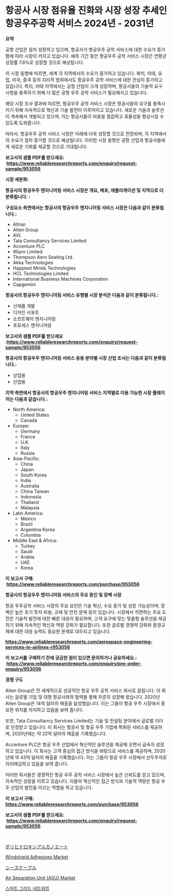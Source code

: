 <p><h1>항공사 시장 점유율 진화와 시장 성장 추세인 항공우주공학 서비스 2024년 - 2031년</h1></p><p><strong>요약</strong></p>
<p><p>공항 산업은 점차 성장하고 있으며, 항공사가 항공우주 공학 서비스에 대한 수요가 증가함에 따라 시장이 커지고 있습니다. 예측 기간 동안 항공우주 공학 서비스 시장은 연평균 성장률 7.6%로 성장할 것으로 예상됩니다.</p><p>이 시장 동향에 따르면, 세계 각 지역에서의 수요가 증가하고 있습니다. 북미, 아태, 유럽, 미국, 중국 등의 지리적 범위에서도 항공우주 공학 서비스에 대한 관심이 증가하고 있습니다. 특히, 아태 지역에서는 공항 산업이 크게 성장하며, 항공사들의 기술적 요구 사항을 충족하기 위해 더 많은 공항 우주 공학 서비스가 필요해지고 있습니다.</p><p>해당 시장 조사 결과에 따르면, 항공우주 공학 서비스 시장은 항공사들의 요구를 충족시키기 위해 지속적으로 혁신과 기술 발전이 이루어지고 있습니다. 새로운 기술과 솔루션이 계속해서 개발되고 있으며, 이는 항공사들이 비용을 절감하고 효율성을 향상시킬 수 있도록 도와줍니다.</p><p>따라서, 항공우주 공학 서비스 시장은 미래에 더욱 성장할 것으로 전망되며, 각 지역에서의 수요가 점차 증가할 것으로 예상됩니다. 이러한 시장 동향은 공항 산업과 항공사들에게 새로운 기회를 제공할 것으로 기대됩니다.</p></p>
<p><strong>보고서의 샘플 PDF를 받으세요: &nbsp;<a href="https://www.reliableresearchreports.com/enquiry/request-sample/953056">https://www.reliableresearchreports.com/enquiry/request-sample/953056</a></strong></p>
<p><strong>시장 세분화:</strong></p>
<p><strong> 항공사의 항공우주 엔지니어링 서비스 시장은 개요, 배포, 애플리케이션 및 지역으로 더 분류됩니다. :</strong></p>
<p><strong>구성요소 측면에서는 항공사의 항공우주 엔지니어링 서비스 시장은 다음과 같이 분류됩니다.:</strong></p>
<p><ul><li>Altran</li><li>Alten Group</li><li>AVL</li><li>Tata Consultancy Services Limited</li><li>Accenture PLC</li><li>Wipro Limited</li><li>Thompson Aero Seating Ltd.</li><li>Akka Technologies</li><li>Happiest Minds Technologies</li><li>HCL Technologies Limited</li><li>International Business Machines Corporation</li><li>Capgemini</li></ul></p>
<p><strong> 항공사의 항공우주 엔지니어링 서비스 유형별 시장 분석은 다음과 같이 분류됩니다.:</strong></p>
<p><ul><li>신제품 개발</li><li>디자인 서포트</li><li>소프트웨어 엔지니어링</li><li>프로세스 엔지니어링</li></ul></p>
<p><strong>보고서의 샘플 PDF를 받으세요 :<a href="https://www.reliableresearchreports.com/enquiry/request-sample/953056">https://www.reliableresearchreports.com/enquiry/request-sample/953056</a></strong></p>
<p><strong> 항공사의 항공우주 엔지니어링 서비스 응용 분야별 시장 산업 조사는 다음과 같이 분류됩니다.:</strong></p>
<p><ul><li>상업용</li><li>산업용</li></ul></p>
<p><strong>지역 측면에서 항공사의 항공우주 엔지니어링 서비스 지역별로 이용 가능한 시장 플레이어는 다음과 같습니다.:</strong></p>
<p><ul>
    <li>
        North America:
        <ul>
            <li>United States</li>
            <li>Canada</li>
        </ul>
    </li>
    <li>
        Europe:
        <ul>
            <li>Germany</li>
            <li>France</li>
            <li>U.K.</li>
            <li>Italy</li>
            <li>Russia</li>
        </ul>
    </li>
    <li>
        Asia-Pacific:
        <ul>
            <li>China</li>
            <li>Japan</li>
            <li>South Korea</li>
            <li>India</li>
            <li>Australia</li>
            <li>China Taiwan</li>
            <li>Indonesia</li>
            <li>Thailand</li>
            <li>Malaysia</li>
        </ul>
    </li>
    <li>
        Latin America:
        <ul>
            <li>Mexico</li>
            <li>Brazil</li>
            <li>Argentina Korea</li>
            <li>Colombia</li>
        </ul>
    </li>
    <li>
        Middle East & Africa:
        <ul>
            <li>Turkey</li>
            <li>Saudi</li>
            <li>Arabia</li>
            <li>UAE</li>
            <li>Korea</li>
        </ul>
    </li>
    </ul></p>
<p><strong>이 보고서 구매: &nbsp;<a href="https://www.reliableresearchreports.com/purchase/953056">https://www.reliableresearchreports.com/purchase/953056</a></strong></p>
<p><strong>항공사의 항공우주 엔지니어링 서비스의 주요 동인 및 장벽 시장</strong></p>
<p><p>항공 우주공학 서비스 시장의 주요 요인은 기술 혁신, 수요 증가 및 성장 가능성이며, 장벽은 높은 초기 투자 비용, 규제 및 안전 문제 등이 있습니다. 시장에서 직면하는 주요 도전은 기술적 발전에 대한 빠른 대응이 필요하며, 고객 요구에 맞는 맞춤형 솔루션을 제공하기 위해 지속적인 혁신과 역량 강화가 필요합니다. 또한 글로벌 경쟁력 강화와 환경규제에 대한 대응 능력도 중요한 문제로 대두되고 있습니다.</p></p>
<p><strong><a href="https://www.reliableresearchreports.com/aerospace-engineering-services-in-airlines-r953056">https://www.reliableresearchreports.com/aerospace-engineering-services-in-airlines-r953056</a></strong></p>
<p><strong>이 보고서를 구매하기 전에 궁금한 점이 있으면 문의하거나 공유하세요.: &nbsp;<a href="https://www.reliableresearchreports.com/enquiry/pre-order-enquiry/953056">https://www.reliableresearchreports.com/enquiry/pre-order-enquiry/953056</a></strong></p>
<p><strong>경쟁 구도</strong></p>
<p><p>Alten Group은 전 세계적으로 성공적인 항공 우주 공학 서비스 회사로 꼽힙니다. 이 회사는 글로벌 기업 및 대형 항공사와의 협력을 통해 꾸준히 성장해 왔습니다. 2020년 Alten Group은 14억 달러의 매출을 달성했습니다. 이는 그들이 항공 우주 시장에서 중요한 위치를 차지하고 있음을 보여 줍니다. </p><p>또한, Tata Consultancy Services Limited는 기술 및 컨설팅 분야에서 글로벌 리더로 인정받고 있습니다. 이 회사는 항공사 및 항공 우주 기업에 특화된 서비스를 제공하며, 2020년에는 약 22억 달러의 매출을 기록했습니다.</p><p>Accenture PLC은 항공 우주 산업에서 혁신적인 솔루션을 제공해 오면서 급속히 성장하고 있습니다. 이 회사는 고객 중심의 접근 방식을 바탕으로 서비스를 제공하며, 2020년에 약 43억 달러의 매출을 기록했습니다. 이는 그들이 항공 우주 시장에서 선두주자로 자리매김하고 있음을 보여 줍니다.</p><p>이러한 회사들은 경쟁적인 항공 우주 공학 서비스 시장에서 높은 신뢰도를 얻고 있으며, 지속적인 성장을 이루고 있습니다. 이들의 혁신적인 접근 방식과 기술적 역량은 항공 우주 산업의 발전을 이끄는 역할을 하고 있습니다.</p></p>
<p><strong>이 보고서 구매: &nbsp; <a href="https://www.reliableresearchreports.com/purchase/953056">https://www.reliableresearchreports.com/purchase/953056</a></strong></p>
<p><strong>보고서의 샘플 PDF를 받으세요: &nbsp;<a href="https://www.reliableresearchreports.com/enquiry/request-sample/953056">https://www.reliableresearchreports.com/enquiry/request-sample/953056</a></strong><strong></strong></p>
<p>&nbsp;</p>
<p><p><a href="https://github.com/jkjreqjscoxx7/Market-Research-Report-List-1/blob/main/834398929993.md">ポリヒドロキシアルカノエート</a></p><p><a href="https://issuu.com/reportprime-2/docs/windshield-adhesives-market-size-2030.pptx">Windshield Adhesives Market</a></p><p><a href="https://github.com/Sophiaard2003/Market-Research-Report-List-1/blob/main/497441929992.md">シースケーブル</a></p><p><a href="https://www.linkedin.com/pulse/air-separation-unit-asu-market-size-outlook-forecast-g2zff?trackingId=I%2F9Vr4RF0rGwWF451NCG2Q%3D%3D">Air Separation Unit (ASU) Market</a></p><p><a href="https://github.com/JackieFauhey9089475/Market-Research-Report-List-1/blob/main/819641327742.md">스마트 그리드 네트워킹</a></p></p>
